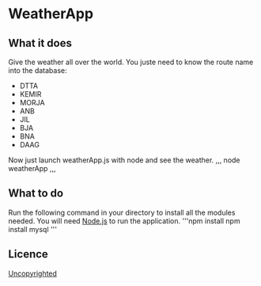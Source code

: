 # WeatherApp

## What it does

Give the weather all over the world. 
You juste need to know the route name into the database: 
-  DTTA
-  KEMIR
-  MORJA
-  ANB
-  JIL
-  BJA
-  BNA
-  DAAG

Now just launch weatherApp.js with node and see the weather.
,,,
node weatherApp
,,,

## What to do

Run the following command in your directory to install all the modules needed.
You will need [Node.js](https://nodejs.org/en/) to run the application.
'''npm install
npm install mysql
'''

## Licence

[Uncopyrighted](http://zenhabits.net/uncopyright/)
